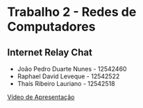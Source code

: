 # Trabalho 2 - Redes de Computadores
## Internet Relay Chat

- João Pedro Duarte Nunes - 12542460
- Raphael David Leveque - 12542522
- Thaís Ribeiro Lauriano - 12542518

[Vídeo de Apresentação](https://youtu.be/H5n2P3xDprM)
